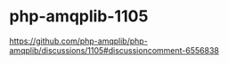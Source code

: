 # php-amqplib-1105
https://github.com/php-amqplib/php-amqplib/discussions/1105#discussioncomment-6556838
